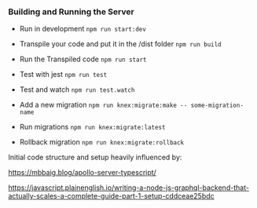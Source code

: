 ### Building and Running the Server

- Run in development `npm run start:dev`

- Transpile your code and put it in the /dist folder `npm run build`

- Run the Transpiled code `npm run start`

- Test with jest `npm run test`

- Test and watch `npm run test.watch`

- Add a new migration `npm run knex:migrate:make -- some-migration-name`

- Run migrations `npm run knex:migrate:latest`

- Rollback migration `npm run knex:migrate:rollback`

Initial code structure and setup heavily influenced by:

 https://mbbaig.blog/apollo-server-typescript/

 https://javascript.plainenglish.io/writing-a-node-js-graphql-backend-that-actually-scales-a-complete-guide-part-1-setup-cddceae25bdc